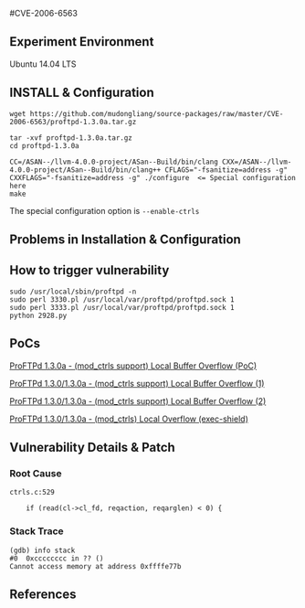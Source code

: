 #CVE-2006-6563

## Experiment Environment

Ubuntu 14.04 LTS

## INSTALL & Configuration

```
wget https://github.com/mudongliang/source-packages/raw/master/CVE-2006-6563/proftpd-1.3.0a.tar.gz

tar -xvf proftpd-1.3.0a.tar.gz
cd proftpd-1.3.0a

CC=/ASAN--/llvm-4.0.0-project/ASan--Build/bin/clang CXX=/ASAN--/llvm-4.0.0-project/ASan--Build/bin/clang++ CFLAGS="-fsanitize=address -g" CXXFLAGS="-fsanitize=address -g" ./configure	<= Special configuration here
make
```
The special configuration option is ```--enable-ctrls```

## Problems in Installation & Configuration

## How to trigger vulnerability

```
sudo /usr/local/sbin/proftpd -n
sudo perl 3330.pl /usr/local/var/proftpd/proftpd.sock 1
sudo perl 3333.pl /usr/local/var/proftpd/proftpd.sock 1
python 2928.py
```

## PoCs

[ProFTPd 1.3.0a - (mod_ctrls support) Local Buffer Overflow (PoC)](https://www.exploit-db.com/exploits/2928/)

[ProFTPd 1.3.0/1.3.0a - (mod_ctrls support) Local Buffer Overflow (1)](https://www.exploit-db.com/exploits/3330/)

[ProFTPd 1.3.0/1.3.0a - (mod_ctrls support) Local Buffer Overflow (2)](https://www.exploit-db.com/exploits/3333/)

[ProFTPd 1.3.0/1.3.0a - (mod_ctrls) Local Overflow (exec-shield)](https://www.exploit-db.com/exploits/3730/)

## Vulnerability Details & Patch

### Root Cause

```
ctrls.c:529

	if (read(cl->cl_fd, reqaction, reqarglen) < 0) {
```

### Stack Trace

```
(gdb) info stack
#0  0xcccccccc in ?? ()
Cannot access memory at address 0xffffe77b
```

## References
